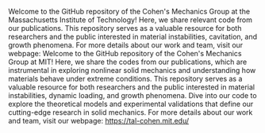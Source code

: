 Welcome to the GitHub repository of the Cohen's Mechanics Group at the Massachusetts Institute of Technology! Here, we share relevant code from our publications. This repository serves as a valuable resource for both researchers and the public interested in material instabilities, cavitation, and growth phenomena. For more details about our work and team, visit our webpage: Welcome to the GitHub repository of the Cohen's Mechanics Group at MIT! Here, we share the codes from our publications, which are instrumental in exploring nonlinear solid mechanics and understanding how materials behave under extreme conditions. This repository serves as a valuable resource for both researchers and the public interested in material instabilities, dynamic loading, and growth phenomena. Dive into our code to explore the theoretical models and experimental validations that define our cutting-edge research in solid mechanics. For more details about our work and team, visit our webpage: https://tal-cohen.mit.edu/
